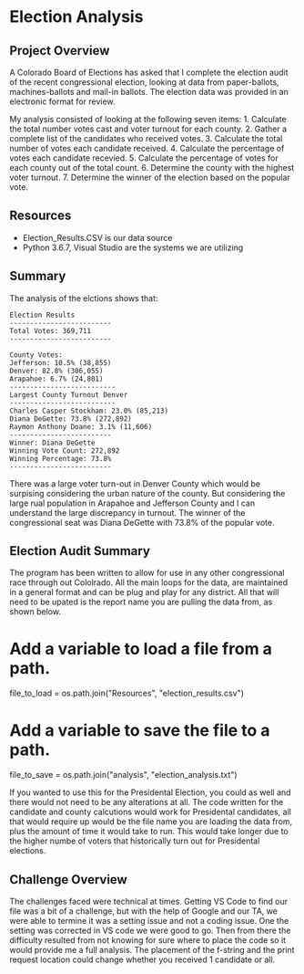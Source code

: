 # Election Analysis

## Project Overview
A Colorado Board of Elections has asked that I complete the election audit of the recent congressional election, looking at data from paper-ballots, machines-ballots and mail-in ballots. The election data was provided in an electronic format for review.

My analysis consisted of looking at the following seven items:
    1. Calculate the total number votes cast and voter turnout for each county.
    2. Gather a complete list of the candidates who received votes.
    3. Calculate the total number of votes each candidate received.
    4. Calculate the percentage of votes each candidate recevied.
    5. Calculate the percentage of votes for each county out of the total count.
    6. Determine the county with the highest voter turnout.
    7. Determine the winner of the election based on the popular vote.

## Resources
- Election_Results.CSV is our data source
- Python 3.6.7, Visual Studio are the systems we are utilizing

## Summary
The analysis of the elctions shows that:


    Election Results
    -------------------------
    Total Votes: 369,711
    -------------------------

    County Votes:
    Jefferson: 10.5% (38,855)
    Denver: 82.8% (306,055)
    Arapahoe: 6.7% (24,801)
    --------------------------
    Largest County Turnout Denver
    --------------------------
    Charles Casper Stockham: 23.0% (85,213)
    Diana DeGette: 73.8% (272,892)
    Raymon Anthony Doane: 3.1% (11,606)
    -------------------------
    Winner: Diana DeGette
    Winning Vote Count: 272,892
    Winning Percentage: 73.8%
    -------------------------

There was a large voter turn-out in Denver County which would be surpising considering the urban nature of the county. But considering the large rual population in Arapahoe and Jefferson County and I can understand the large discrepancy in turnout.  The winner of the congressional seat was Diana DeGette with 73.8% of the popular vote.

## Election Audit Summary
The program has been written to allow for use in any other congressional race through out Cololrado.  All the main loops for the data, are maintained in a general format and can be plug and play for any district.  All that will need to be upated is the report name you are pulling the data from, as shown below.

# Add a variable to load a file from a path.
file_to_load = os.path.join("Resources", "election_results.csv")
# Add a variable to save the file to a path.
file_to_save = os.path.join("analysis", "election_analysis.txt")

If you wanted to use this for the Presidental Election, you could as well and there would not need to be any alterations at all. The code written for the candidate and county calcutions would work for Presidental candidates, all that would require up would be the file name you are loading the data from, plus the amount of time it would take to run. This would take longer due to the higher numbe of voters that historically turn out for Presidental elections.


## Challenge Overview
The challenges faced were technical at times.  Getting VS Code to find our file was a bit of a challenge, but with the help of Google and our TA, we were able to termine it was a setting issue and not a coding issue.  One the setting was corrected in VS code we were good to go. Then from there the difficulty resulted from not knowing for sure where to place the code so it would provide me a full analysis. The placement of the f-string and the print request location could change whether you received 1 candidate or all.


